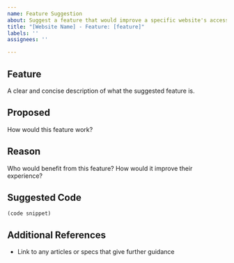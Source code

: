 ```yaml
---
name: Feature Suggestion
about: Suggest a feature that would improve a specific website's accessibility
title: "[Website Name] - Feature: [feature]"
labels: ''
assignees: ''

---
```


## Feature 

A clear and concise description of what the suggested feature is.

## Proposed 

How would this feature work?

## Reason

Who would benefit from this feature? How would it improve their experience?

## Suggested Code
<!-- Optional, if there are specific code suggestions. Can be pseudo-code -->

```
(code snippet)
```

## Additional References

- Link to any articles or specs that give further guidance